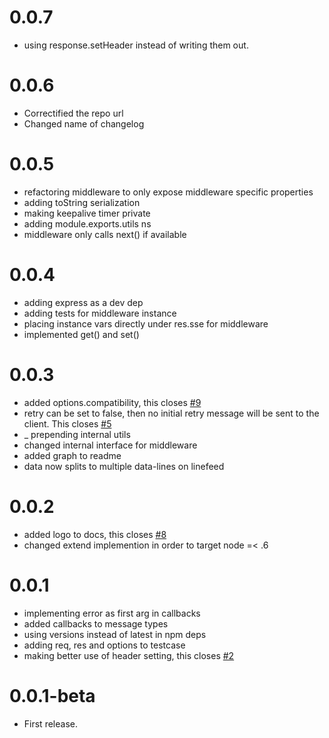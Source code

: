 0.0.7
=====

  * using response.setHeader instead of writing them out.

0.0.6
=====

  * Correctified the repo url
  * Changed name of changelog

0.0.5
=====

  * refactoring middleware to only expose middleware specific properties
  * adding toString serialization
  * making keepalive timer private
  * adding module.exports.utils ns
  * middleware only calls next() if available

0.0.4
=====

  * adding express as a dev dep
  * adding tests for middleware instance
  * placing instance vars directly under res.sse for middleware
  * implemented get() and set()

0.0.3
=====

  * added options.compatibility, this closes [#9](https://github.com/massforstroelse/sselib.js/issues/9)
  * retry can be set to false, then no initial retry message will be sent to the client. This closes [#5](https://github.com/massforstroelse/sselib.js/issues/5)
  * _ prepending internal utils
  * changed internal interface for middleware
  * added graph to readme
  * data now splits to multiple data-lines on linefeed

0.0.2
=====

  * added logo to docs, this closes [#8](https://github.com/massforstroelse/sselib.js/issues/8)
  * changed extend implemention in order to target node =< .6

0.0.1
=====

  * implementing error as first arg in callbacks
  * added callbacks to message types
  * using versions instead of latest in npm deps
  * adding req, res and options to testcase
  * making better use of header setting, this closes [#2](https://github.com/massforstroelse/sselib.js/issues/2)

0.0.1-beta
==========

  * First release.
